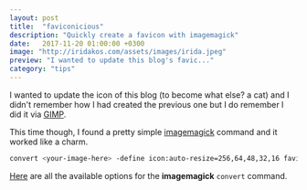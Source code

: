 ```yaml
---
layout: post
title:  "faviconicious"
description: "Quickly create a favicon with imagemagick"
date:   2017-11-20 01:00:00 +0300
image: "http://iridakos.com/assets/images/irida.jpeg"
preview: "I wanted to update this blog's favic..."
category: "tips"
---
```


I wanted to update the icon of this blog (to become what else? a cat) and I didn't remember how I had created the previous one but I do remember I did it via [GIMP](https://www.gimp.org/).

This time though, I found a pretty simple [imagemagick](https://www.imagemagick.org/script/index.php) command and it worked like a charm.

```bash
convert <your-image-here> -define icon:auto-resize=256,64,48,32,16 favicon.ico
```

[Here](https://www.imagemagick.org/script/command-line-options.php) are all the available options for the **imagemagick** `convert` command.
